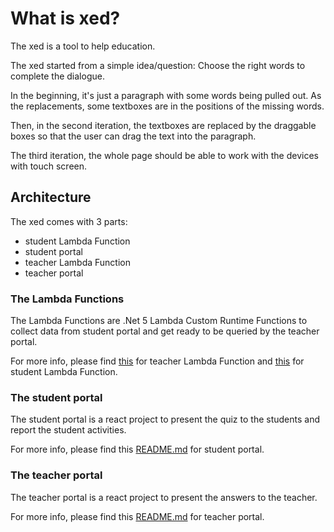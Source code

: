 # What is xed?

The xed is a tool to help education.

The xed started from a simple idea/question: Choose the right words to complete the dialogue.

In the beginning, it's just a paragraph with some words being pulled out. As the replacements, some textboxes are in the positions of the missing words.

Then, in the second iteration, the textboxes are replaced by the draggable boxes so that the user can drag the text into the paragraph.

The third iteration, the whole page should be able to work with the devices with touch screen. 

## Architecture

The xed comes with 3 parts: 
- student Lambda Function 
- student portal
- teacher Lambda Function
- teacher portal 

### The Lambda Functions

The Lambda Functions are .Net 5 Lambda Custom Runtime Functions to collect data from student portal and get ready to be queried by the teacher portal.

For more info, please find [this](./Teacher.Lambda/src/Teacher.Lambda/Readme.md) for teacher Lambda Function and [this](./Student.Lambda/src/Student.Lambda/Readme.md) for student Lambda Function.

### The student portal

The student portal is a react project to present the quiz to the students and report the student activities.

For more info, please find this [README.md](./student/README.md) for student portal. 

### The teacher portal

The teacher portal is a react project to present the answers to the teacher.

For more info, please find this [README.md](./teacher/README.md) for teacher portal.
